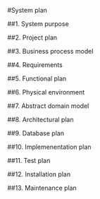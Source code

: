 #System plan

##1. System purpose

##2. Project plan

##3. Business process model

##4. Requirements

##5. Functional plan

##6. Physical environment

##7. Abstract domain model

##8. Architectural plan

##9. Database plan

##10. Implemenentation plan

##11. Test plan

##12. Installation plan

##13. Maintenance plan